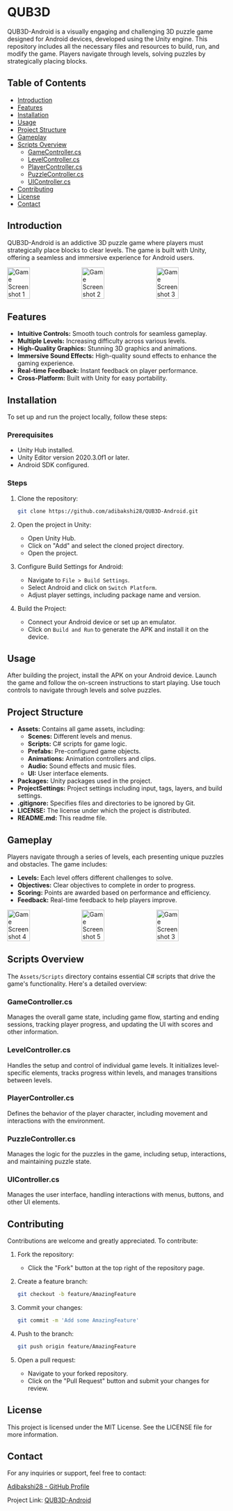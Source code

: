 # QUB3D

QUB3D-Android is a visually engaging and challenging 3D puzzle game designed for Android devices, developed using the Unity engine. This repository includes all the necessary files and resources to build, run, and modify the game. Players navigate through levels, solving puzzles by strategically placing blocks.

## Table of Contents
- [Introduction](#introduction)
- [Features](#features)
- [Installation](#installation)
- [Usage](#usage)
- [Project Structure](#project-structure)
- [Gameplay](#gameplay)
- [Scripts Overview](#scripts-overview)
  - [GameController.cs](#gamecontrollercs)
  - [LevelController.cs](#levelcontrollercs)
  - [PlayerController.cs](#playercontrollercs)
  - [PuzzleController.cs](#puzzlecontrollercs)
  - [UIController.cs](#uicontrollercs)
- [Contributing](#contributing)
- [License](#license)
- [Contact](#contact)

## Introduction

QUB3D-Android is an addictive 3D puzzle game where players must strategically place blocks to clear levels. The game is built with Unity, offering a seamless and immersive experience for Android users.

<div style="display: flex; justify-content: space-between;">
  <img src="Game%20Screenshot/Q1.png" alt="Game Screenshot 1" style="width: 32%;">
  <img src="Game%20Screenshot/Q2.png" alt="Game Screenshot 2" style="width: 32%;">
  <img src="Game%20Screenshot/Q3.png" alt="Game Screenshot 3" style="width: 32%;">
</div>

## Features

- **Intuitive Controls:** Smooth touch controls for seamless gameplay.
- **Multiple Levels:** Increasing difficulty across various levels.
- **High-Quality Graphics:** Stunning 3D graphics and animations.
- **Immersive Sound Effects:** High-quality sound effects to enhance the gaming experience.
- **Real-time Feedback:** Instant feedback on player performance.
- **Cross-Platform:** Built with Unity for easy portability.

## Installation

To set up and run the project locally, follow these steps:

### Prerequisites

- Unity Hub installed.
- Unity Editor version 2020.3.0f1 or later.
- Android SDK configured.

### Steps

1. Clone the repository:

    ```sh
    git clone https://github.com/adibakshi28/QUB3D-Android.git
    ```

2. Open the project in Unity:
    - Open Unity Hub.
    - Click on "Add" and select the cloned project directory.
    - Open the project.

3. Configure Build Settings for Android:
    - Navigate to `File > Build Settings`.
    - Select Android and click on `Switch Platform`.
    - Adjust player settings, including package name and version.

4. Build the Project:
    - Connect your Android device or set up an emulator.
    - Click on `Build and Run` to generate the APK and install it on the device.

## Usage

After building the project, install the APK on your Android device. Launch the game and follow the on-screen instructions to start playing. Use touch controls to navigate through levels and solve puzzles.

## Project Structure

- **Assets:** Contains all game assets, including:
    - **Scenes:** Different levels and menus.
    - **Scripts:** C# scripts for game logic.
    - **Prefabs:** Pre-configured game objects.
    - **Animations:** Animation controllers and clips.
    - **Audio:** Sound effects and music files.
    - **UI:** User interface elements.
- **Packages:** Unity packages used in the project.
- **ProjectSettings:** Project settings including input, tags, layers, and build settings.
- **.gitignore:** Specifies files and directories to be ignored by Git.
- **LICENSE:** The license under which the project is distributed.
- **README.md:** This readme file.

## Gameplay

Players navigate through a series of levels, each presenting unique puzzles and obstacles. The game includes:

- **Levels:** Each level offers different challenges to solve.
- **Objectives:** Clear objectives to complete in order to progress.
- **Scoring:** Points are awarded based on performance and efficiency.
- **Feedback:** Real-time feedback to help players improve.

<div style="display: flex; justify-content: space-between;">
  <img src="Game%20Screenshot/Q4.png" alt="Game Screenshot 4" style="width: 32%;">
  <img src="Game%20Screenshot/Q5.png" alt="Game Screenshot 5" style="width: 32%;">
  <img src="Game%20Screenshot/Q3.png" alt="Game Screenshot 3" style="width: 32%;">
</div>

## Scripts Overview

The `Assets/Scripts` directory contains essential C# scripts that drive the game's functionality. Here's a detailed overview:

### GameController.cs

Manages the overall game state, including game flow, starting and ending sessions, tracking player progress, and updating the UI with scores and other information.

### LevelController.cs

Handles the setup and control of individual game levels. It initializes level-specific elements, tracks progress within levels, and manages transitions between levels.

### PlayerController.cs

Defines the behavior of the player character, including movement and interactions with the environment.

### PuzzleController.cs

Manages the logic for the puzzles in the game, including setup, interactions, and maintaining puzzle state.

### UIController.cs

Manages the user interface, handling interactions with menus, buttons, and other UI elements.

## Contributing

Contributions are welcome and greatly appreciated. To contribute:

1. Fork the repository:
    - Click the "Fork" button at the top right of the repository page.
2. Create a feature branch:

    ```sh
    git checkout -b feature/AmazingFeature
    ```

3. Commit your changes:

    ```sh
    git commit -m 'Add some AmazingFeature'
    ```

4. Push to the branch:

    ```sh
    git push origin feature/AmazingFeature
    ```

5. Open a pull request:
    - Navigate to your forked repository.
    - Click on the "Pull Request" button and submit your changes for review.

## License

This project is licensed under the MIT License. See the LICENSE file for more information.

## Contact

For any inquiries or support, feel free to contact:

[Adibakshi28 - GitHub Profile](https://github.com/adibakshi28)

Project Link: [QUB3D-Android](https://github.com/adibakshi28/QUB3D-Android)
